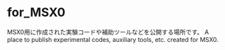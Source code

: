 # for_MSX0

MSX0用に作成された実験コードや補助ツールなどを公開する場所です。
A place to publish experimental codes, auxiliary tools, etc. created for MSX0.
